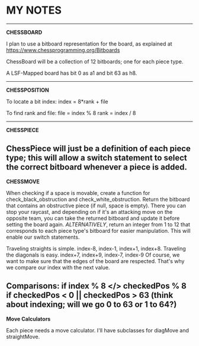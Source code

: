 # MY NOTES
---
**CHESSBOARD**

I plan to use a bitboard representation for the board, as explained at https://www.chessprogramming.org/Bitboards

ChessBoard will be a collection of 12 bitboards; one for each piece type.

A LSF-Mapped board has bit 0 as a1 and bit 63 as h8. 

---
**CHESSPOSITION**

To locate a bit index: 
index = 8*rank + file

To find rank and file: 
file = index % 8
rank = index / 8

---
**CHESSPIECE**

ChessPiece will just be a definition of each piece type; this will allow a switch statement to select the correct bitboard
whenever a piece is added.
---
**CHESSMOVE**

When checking if a space is movable, create a function for check_black_obstruction and check_white_obstruction.
Return the bitboard that contains an obstructive piece (if null, space is empty).
There you can stop your raycast, and depending on if it's an attacking move on the opposite team, you can take
the returned bitboard and update it before setting the board again.
_ALTERNATIVELY_, return an integer from 1 to 12 that corresponds to each piece type's bitboard for easier manipulation.
This will enable our switch statements.

Traveling straights is simple. index-8, index-1, index+1, index+8.
Traveling the diagonals is easy. index+7, index+9, index-7, index-9
Of course, we want to make sure that the edges of the board are respected.
That's why we compare our index with the next value. 

Comparisons:
if index % 8 </> checkedPos % 8
if checkedPos < 0 || checkedPos > 63 (think about indexing; will we go 0 to 63 or 1 to 64?)
---
**Move Calculators**

Each piece needs a move calculator. I'll have subclasses for diagMove and straightMove.

